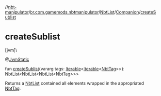 //[nbt-manipulator](../../../../index.md)/[br.com.gamemods.nbtmanipulator](../../index.md)/[NbtList](../index.md)/[Companion](index.md)/[createSublist](create-sublist.md)

# createSublist

[jvm]\

@[JvmStatic](https://kotlinlang.org/api/latest/jvm/stdlib/kotlin.jvm/-jvm-static/index.html)

fun [createSublist](create-sublist.md)(vararg tags: [Iterable](https://kotlinlang.org/api/latest/jvm/stdlib/kotlin.collections/-iterable/index.html)&lt;[Iterable](https://kotlinlang.org/api/latest/jvm/stdlib/kotlin.collections/-iterable/index.html)&lt;[NbtTag](../../-nbt-tag/index.md)&gt;&gt;): [NbtList](../index.md)&lt;[NbtList](../index.md)&lt;[NbtList](../index.md)&lt;[NbtTag](../../-nbt-tag/index.md)&gt;&gt;&gt;

Returns a [NbtList](../index.md) contained all elements wrapped in the appropriated [NbtTag](../../-nbt-tag/index.md).
